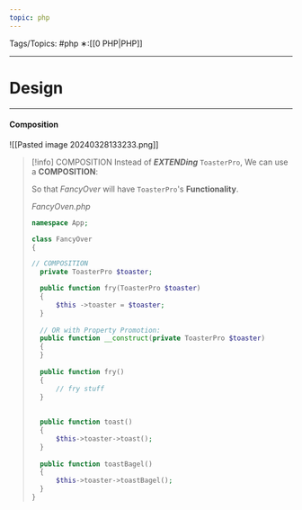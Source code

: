```yaml
---
topic: php
---
```



Tags/Topics: #php
∗:[[0 PHP|PHP]]

---
# Design

--- 

#### Composition
![[Pasted image 20240328133233.png]]
>[!info] COMPOSITION
>Instead of ___EXTENDing___ `ToasterPro`,
>We can use a __COMPOSITION__:
>
>So that _FancyOver_ will have `ToasterPro`'s __Functionality__.
>
>_FancyOven.php_
>```php
>namespace App;
>
>class FancyOver
>{
>
>// COMPOSITION
>	private ToasterPro $toaster;
>
>	public function fry(ToasterPro $toaster)
>	{
>		$this ->toaster = $toaster;
>	}
>	
>	// OR with Property Promotion:
>	public function __construct(private ToasterPro $toaster)
>	{
>	}
>	
>	public function fry()
>	{
>		// fry stuff
>	}
>	
>	
>	public function toast()
>	{
>		$this->toaster->toast();
>	}
>	
>	public function toastBagel()
>	{
>		$this->toaster->toastBagel();
>	}
>}
>```
